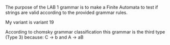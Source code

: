The purpose of the LAB 1 grammar is to make a Finite Automata to test if strings are valid according to the provided grammar rules.

My variant is variant 19

According to chomsky grammar classification this grammar is the third type (Type 3) because: C -> b and A -> aB
